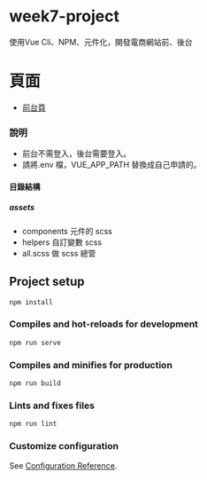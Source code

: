 # week7-project

使用Vue Cli、NPM、元件化，開發電商網站前、後台

# 頁面

- [前台頁](https://peterchen-jianrong.github.io/week7-project/dist/#/products)

### 說明

- 前台不需登入，後台需要登入。
- 請將.env 檔，VUE_APP_PATH 替換成自己申請的。

#### 目錄結構

##### assets

- components 元件的 scss
- helpers 自訂變數 scss
- all.scss 做 scss 總管

## Project setup

```
npm install
```

### Compiles and hot-reloads for development

```
npm run serve
```

### Compiles and minifies for production

```
npm run build
```

### Lints and fixes files

```
npm run lint
```

### Customize configuration

See [Configuration Reference](https://cli.vuejs.org/config/).
